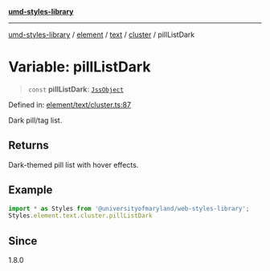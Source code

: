[**umd-styles-library**](../../../../../../README.md)

***

[umd-styles-library](../../../../../../modules.md) / [element](../../../../../README.md) / [text](../../../README.md) / [cluster](../README.md) / pillListDark

# Variable: pillListDark

> `const` **pillListDark**: [`JssObject`](../../../../../../utilities/namespaces/transform/type-aliases/JssObject.md)

Defined in: [element/text/cluster.ts:87](https://github.com/UMD-Digital/design-system/blob/8021d9898368f604bce452fe4dde6fae3a0578fd/packages/styles/source/element/text/cluster.ts#L87)

Dark pill/tag list.

## Returns

Dark-themed pill list with hover effects.

## Example

```typescript
import * as Styles from '@universityofmaryland/web-styles-library';
Styles.element.text.cluster.pillListDark
```

## Since

1.8.0
